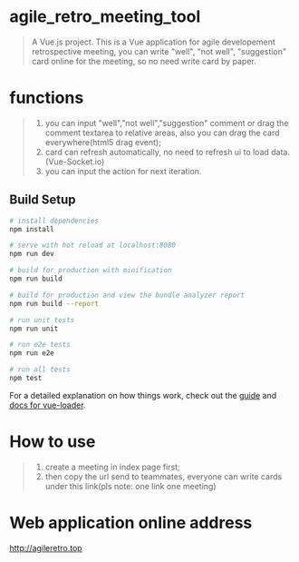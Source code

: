 # agile_retro_meeting_tool

> A Vue.js project. This is a Vue application for agile developement retrospective meeting, you can write "well", "not well", "suggestion" card online for the meeting, so no need write card by paper.

# functions

> 1. you can input "well","not well","suggestion" comment or drag the comment textarea to relative areas, also you can drag the card everywhere(html5 drag event);
> 2. card can refresh automatically, no need to refresh ui to load data.(Vue-Socket.io)
> 3. you can input the action for next iteration.

## Build Setup

``` bash
# install dependencies
npm install

# serve with hot reload at localhost:8080
npm run dev

# build for production with minification
npm run build

# build for production and view the bundle analyzer report
npm run build --report

# run unit tests
npm run unit

# run e2e tests
npm run e2e

# run all tests
npm test
```

For a detailed explanation on how things work, check out the [guide](http://vuejs-templates.github.io/webpack/) and [docs for vue-loader](http://vuejs.github.io/vue-loader).

# How to use

> 1. create a meeting in index page first;
> 2. then copy the url send to teammates, everyone can write cards under this link(pls note: one link one meeting)

# Web application online address

http://agileretro.top
